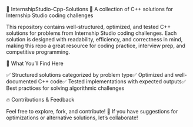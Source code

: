 📂 InternshipStudio-Cpp-Solutions 🚀 A collection of C++ solutions for Internship Studio coding challenges

This repository contains well-structured, optimized, and tested C++ solutions for problems from Internship Studio coding challenges. Each solution is designed with readability, efficiency, and correctness in mind, making this repo a great resource for coding practice, interview prep, and competitive programming.

📌 What You’ll Find Here

✅ Structured solutions categorized by problem type✅ Optimized and well-documented C++ code✅ Tested implementations with expected outputs✅ Best practices for solving algorithmic challenges

🔥 Contributions & Feedback

Feel free to explore, fork, and contribute! 🚀 If you have suggestions for optimizations or alternative solutions, let’s collaborate!

